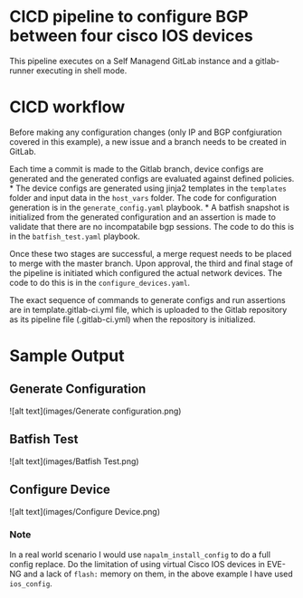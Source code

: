 # CICD pipeline to configure BGP between four cisco IOS devices

This pipeline executes on a Self Managend GitLab instance and a gitlab-runner executing in shell mode.

# CICD workflow

Before making any configuration changes (only IP and BGP confgiuration covered in this example), a new issue and a branch needs to be created in GitLab.

Each time a commit is made to the Gitlab branch, device configs are generated and the generated configs are evaluated against defined policies.
    * The device configs are generated using jinja2 templates in the `templates` folder and input data in the `host_vars` folder. The code for configuration generation is in the `generate_config.yaml` playbook.
    * A batfish snapshot is initialized from the generated configuration and an assertion is made to validate that there are no incompatabile bgp sessions. The code to do this is in the `batfish_test.yaml` playbook.

Once these two stages are successful, a merge request needs to be placed to merge with the master branch. Upon approval, the third and final stage of the pipeline is initiated which configured the actual network devices. The code to do this is in the `configure_devices.yaml`.

The exact sequence of commands to generate configs and run assertions are in template.gitlab-ci.yml file, which is uploaded to the Gitlab repository as its pipeline file (.gitlab-ci.yml) when the repository is initialized.

# Sample Output

## Generate Configuration
![alt text](images/Generate configuration.png)

## Batfish Test
![alt text](images/Batfish Test.png)

## Configure Device
![alt text](images/Configure Device.png)

### Note
In a real world scenario I would use `napalm_install_config` to do a full config replace.
Do the limitation of using virtual Cisco IOS devices in EVE-NG and a lack of `flash:` memory on them, in the above example I have used `ios_config`.